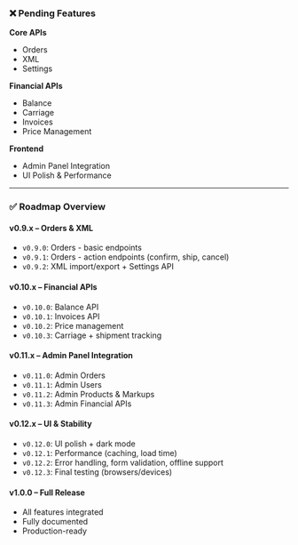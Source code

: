 ### ❌ Pending Features

**Core APIs**

- Orders
- XML
- Settings

**Financial APIs**

- Balance
- Carriage
- Invoices
- Price Management

**Frontend**

- Admin Panel Integration
- UI Polish & Performance

---

### ✅ Roadmap Overview

#### **v0.9.x – Orders & XML**

- `v0.9.0`: Orders - basic endpoints
- `v0.9.1`: Orders - action endpoints (confirm, ship, cancel)
- `v0.9.2`: XML import/export + Settings API

#### **v0.10.x – Financial APIs**

- `v0.10.0`: Balance API
- `v0.10.1`: Invoices API
- `v0.10.2`: Price management
- `v0.10.3`: Carriage + shipment tracking

#### **v0.11.x – Admin Panel Integration**

- `v0.11.0`: Admin Orders
- `v0.11.1`: Admin Users
- `v0.11.2`: Admin Products & Markups
- `v0.11.3`: Admin Financial APIs

#### **v0.12.x – UI & Stability**

- `v0.12.0`: UI polish + dark mode
- `v0.12.1`: Performance (caching, load time)
- `v0.12.2`: Error handling, form validation, offline support
- `v0.12.3`: Final testing (browsers/devices)

#### **v1.0.0 – Full Release**

- All features integrated
- Fully documented
- Production-ready
